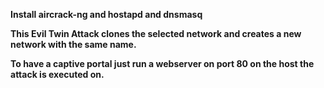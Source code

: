 **Install aircrack-ng and hostapd and dnsmasq**

**This Evil Twin Attack clones the selected network and creates a new network with the same name.**

**To have a captive portal just run a webserver on port 80 on the host the attack is executed on.**
